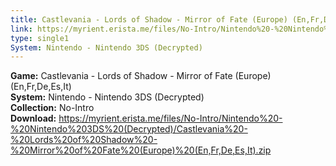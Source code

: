 ```yaml
---
title: Castlevania - Lords of Shadow - Mirror of Fate (Europe) (En,Fr,De,Es,It)
link: https://myrient.erista.me/files/No-Intro/Nintendo%20-%20Nintendo%203DS%20(Decrypted)/Castlevania%20-%20Lords%20of%20Shadow%20-%20Mirror%20of%20Fate%20(Europe)%20(En,Fr,De,Es,It).zip
type: single1
System: Nintendo - Nintendo 3DS (Decrypted)
---
```

<b>Game:</b> Castlevania - Lords of Shadow - Mirror of Fate (Europe) (En,Fr,De,Es,It)<br>
<b>System:</b> Nintendo - Nintendo 3DS (Decrypted)<br>
<b>Collection:</b> No-Intro<br>
<b>Download:</b> https://myrient.erista.me/files/No-Intro/Nintendo%20-%20Nintendo%203DS%20(Decrypted)/Castlevania%20-%20Lords%20of%20Shadow%20-%20Mirror%20of%20Fate%20(Europe)%20(En,Fr,De,Es,It).zip